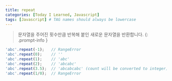 ```yaml
---
title: repeat
categories: [Today I Learned, Javascript]
tags: [Javascript] # TAG names should always be lowercase
---
```


> 문자열을 주어진 횟수만큼 반복해 붙인 새로운 문자열을 반환합니다.
{: .prompt-info }

```js
'abc'.repeat(-1);   // RangeError
'abc'.repeat(0);    // ''
'abc'.repeat(1);    // 'abc'
'abc'.repeat(2);    // 'abcabc'
'abc'.repeat(3.5);  // 'abcabcabc' (count will be converted to integer)
'abc'.repeat(1/0);  // RangeError
```